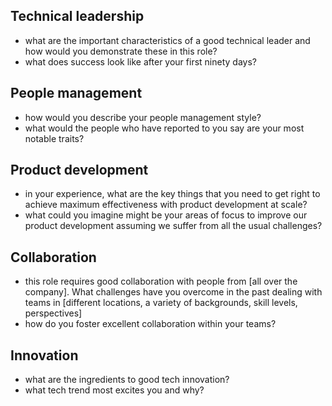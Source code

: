 ## Technical leadership
* what are the important characteristics of a good technical leader and how would you demonstrate these in this role?
* what does success look like after your first ninety days?

## People management
* how would you describe your people management style?
* what would the people who have reported to you say are your most notable traits?

## Product development
* in your experience, what are the key things that you need to get right to achieve maximum effectiveness with product development at scale?
* what could you imagine might be your areas of focus to improve our product development assuming we suffer from all the usual challenges?

## Collaboration
* this role requires good collaboration with people from [all over the company]. What challenges have you overcome in the past dealing with teams in [different locations, a variety of backgrounds, skill levels, perspectives]
* how do you foster excellent collaboration within your teams?

## Innovation
* what are the ingredients to good tech innovation?
* what tech trend most excites you and why?
